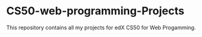 # CS50-web-programming-Projects
This repository contains all my projects for edX CS50 for Web Progamming.
